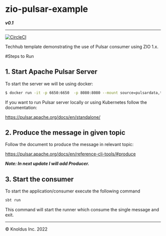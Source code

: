 # zio-pulsar-example
**_v0.1_**
___
[![CircleCI](https://circleci.com/gh/knoldus/zio-pulsar-example/tree/main.svg?style=svg)](https://circleci.com/gh/knoldus/zio-pulsar-example/tree/main)

Techhub template demonstrating the use of Pulsar consumer using ZIO 1.x.

#Steps to Run

## 1. Start Apache Pulsar Server

To start the server we will be using docker:

```bash
$ docker run -it -p 6650:6650  -p 8080:8080 --mount source=pulsardata,target=/pulsar/data --mount source=pulsarconf,target=/pulsar/conf apachepulsar/pulsar:2.9.1 bin/pulsar standalone
```
If you want to run Pulsar server locally or using Kubernetes follow the documentation:

https://pulsar.apache.org/docs/en/standalone/

## 2. Produce the message in given topic
Follow the document to produce the message in relevant topic:

https://pulsar.apache.org/docs/en/reference-cli-tools/#produce

**_Note: In next update I will add Producer._**

## 3. Start the consumer
To start the application/consumer execute the following command

```sbt
sbt run
```
This command will start the runner which consume the single message and exit.

___
&copy; Knoldus Inc. 2022

